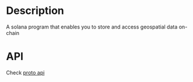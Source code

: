# Description

A solana program that enables you to store and access geospatial data on-chain

# API

Check [proto api](https://github.com/de-plan/proto-backend)
